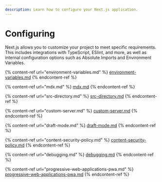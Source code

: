 ```yaml
---
description: Learn how to configure your Next.js application.
---
```


# Configuring

Next.js allows you to customize your project to meet specific requirements. This includes integrations with TypeScript, ESlint, and more, as well as internal configuration options such as Absolute Imports and Environment Variables.

{% content-ref url="environment-variables.md" %}
[environment-variables.md](environment-variables.md)
{% endcontent-ref %}

{% content-ref url="mdx.md" %}
[mdx.md](mdx.md)
{% endcontent-ref %}

{% content-ref url="src-directory.md" %}
[src-directory.md](src-directory.md)
{% endcontent-ref %}

{% content-ref url="custom-server.md" %}
[custom-server.md](custom-server.md)
{% endcontent-ref %}

{% content-ref url="draft-mode.md" %}
[draft-mode.md](draft-mode.md)
{% endcontent-ref %}

{% content-ref url="content-security-policy.md" %}
[content-security-policy.md](content-security-policy.md)
{% endcontent-ref %}

{% content-ref url="debugging.md" %}
[debugging.md](debugging.md)
{% endcontent-ref %}

{% content-ref url="progressive-web-applications-pwa.md" %}
[progressive-web-applications-pwa.md](progressive-web-applications-pwa.md)
{% endcontent-ref %}


